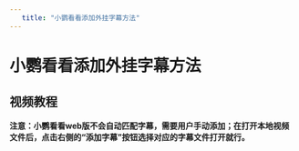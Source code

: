 ```yaml
---
   title: "小鹦看看添加外挂字幕方法"
---
```


# 小鹦看看添加外挂字幕方法

## 视频教程

<VideoPlay url="https://s.pollykann.com/d1/42c9bb7fc64725c22658811d93b891fd.mp4" des="小鹦看看添加外挂字幕方法"/>

**注意：小鹦看看web版不会自动匹配字幕，需要用户手动添加；在打开本地视频文件后，点击右侧的“添加字幕”按钮选择对应的字幕文件打开就行。**